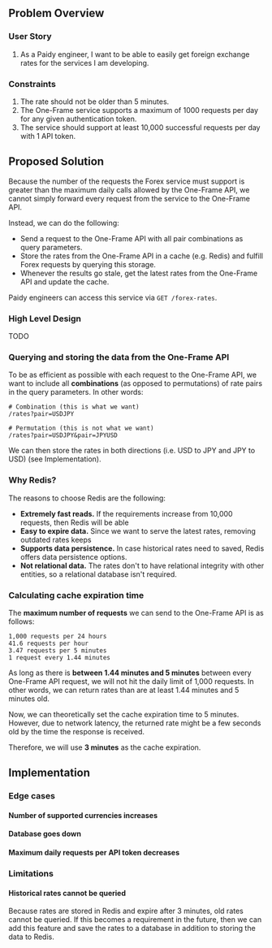 ## Problem Overview

### User Story
1. As a Paidy engineer, I want to be able to easily get foreign exchange rates for the services I am developing.

### Constraints
1. The rate should not be older than 5 minutes.
2. The One-Frame service supports a maximum of 1000 requests per day for any given authentication token.
3. The service should support at least 10,000 successful requests per day with 1 API token.

## Proposed Solution
Because the number of the requests the Forex service must support is greater than the maximum daily calls allowed by the One-Frame API, we cannot simply forward every request from the service to the One-Frame API.

Instead, we can do the following:

* Send a request to the One-Frame API with all pair combinations as query parameters.
* Store the rates from the One-Frame API in a cache (e.g. Redis) and fulfill Forex requests by querying this storage. 
* Whenever the results go stale, get the latest rates from the One-Frame API and update the cache.

Paidy engineers can access this service via `GET /forex-rates`.

### High Level Design
TODO

### Querying and storing the data from the One-Frame API
To be as efficient as possible with each request to the One-Frame API, we want to include all **combinations** (as opposed to permutations) of rate pairs in the query parameters. In other words:
```
# Combination (this is what we want)
/rates?pair=USDJPY

# Permutation (this is not what we want)
/rates?pair=USDJPY&pair=JPYUSD
```

We can then store the rates in both directions (i.e. USD to JPY and JPY to USD) (see Implementation).

### Why Redis?
The reasons to choose Redis are the following:
* **Extremely fast reads.** If the requirements increase from 10,000 requests, then Redis will be able
* **Easy to expire data.** Since we want to serve the latest rates, removing outdated rates keeps
* **Supports data persistence.** In case historical rates need to saved, Redis offers data persistence options. 
* **Not relational data.** The rates don't to have relational integrity with other entities, so a relational database isn't required.

### Calculating cache expiration time
The **maximum number of requests** we can send to the One-Frame API is as follows:
```
1,000 requests per 24 hours
41.6 requests per hour
3.47 requests per 5 minutes
1 request every 1.44 minutes
```

As long as there is **between 1.44 minutes and 5 minutes** between every One-Frame API request, we will not hit the daily limit of 1,000 requests. In other words, we can return rates than are at least 1.44 minutes and 5 minutes old. 

Now, we can theoretically set the cache expiration time to 5 minutes. However, due to network latency, the returned rate might be a few seconds old by the time the response is received.

Therefore, we will use **3 minutes** as the cache expiration.

## Implementation

### Edge cases

#### Number of supported currencies increases

#### Database goes down

#### Maximum daily requests per API token decreases


### Limitations

#### Historical rates cannot be queried
Because rates are stored in Redis and expire after 3 minutes, old rates cannot be queried. If this becomes a requirement in the future, then we can add this feature and save the rates to a database in addition to storing the data to Redis.
